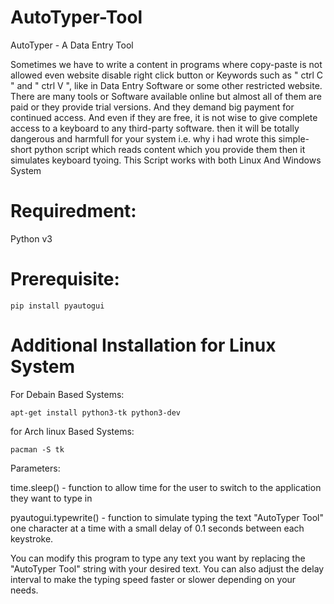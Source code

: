# AutoTyper-Tool

AutoTyper - A Data Entry Tool

Sometimes we have to write a content in programs where copy-paste is not allowed even website disable right click button or Keywords such as " ctrl C " and " ctrl V ", like in Data Entry Software or some other restricted website. There are many tools or Software available online but almost all of them are paid or they provide trial versions. And they demand big payment for continued access. And even if they are free, it is not wise to give complete access to a keyboard to any third-party software. then it will be totally dangerous and harmfull for your system i.e. why i had wrote this simple-short python script which reads content which you provide them then it simulates keyboard tyoing. This Script works with both Linux And Windows System

# Requiredment: 

Python v3

# Prerequisite:

    pip install pyautogui

# Additional Installation for Linux System

For Debain Based Systems:

    apt-get install python3-tk python3-dev

for Arch linux Based Systems:

    pacman -S tk

Parameters: 

time.sleep() -  function to allow time for the user to switch to the application they want to type in 

pyautogui.typewrite() - function to simulate typing the text "AutoTyper Tool" one character at a time with a small delay of 0.1 seconds between each keystroke.

You can modify this program to type any text you want by replacing the "AutoTyper Tool" string with your desired text. You can also adjust the delay interval to make the typing speed faster or slower depending on your needs.
